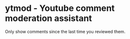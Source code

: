 # ytmod - Youtube comment moderation assistant

Only show comments since the last time you reviewed them.